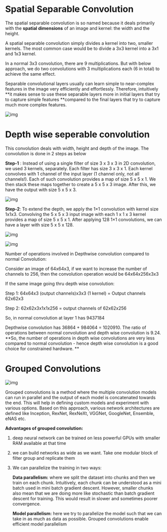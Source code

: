 # Spatial Separable Convolution

The spatial separable convolution is so named because it deals primarily with the **spatial dimensions** of an image and kernel: the width and the height. 

A spatial separable convolution simply divides a kernel into two, smaller kernels. The most common case would be to divide a 3x3 kernel into a 3x1 and 1x3 kernel.

In a normal 3x3 convolution, there are 9 multiplications. But with below approach, we do two convolutions with 3 multiplications each (6 in total) to achieve the same effect.

Separable convolutional layers usually can learn simple to near-complex features in the image very efficiently and effortlessly. Therefore, intuitively **it makes sense to use these separable layers more in initial layers that try to capture simple features **compared to the final layers that try to capture much more complex features.

![img](https://cdn-images-1.medium.com/max/1000/1*o3mKhG3nHS-1dWa_plCeFw.png)







# Depth wise seperable convolution

This convolution deals with width, height and depth of the image. The convolution is done in 2 steps as below

**Step-1** : Instead of using a single filter of size 3 x 3 x 3 in 2D convolution, we used 3 kernels, separately. Each filter has size 3 x 3 x 1. Each kernel convolves with 1 channel of the input layer (1 channel only, not all channels!). Each of such convolution provides a map of size 5 x 5 x 1. We then stack these maps together to create a 5 x 5 x 3 image. After this, we have the output with size 5 x 5 x 3.

![img](https://cdn-images-1.medium.com/freeze/max/1000/1*TT2ldUUD2JM2eSayC3i9Lw.png?q=20)

**Step-2**: To extend the depth, we apply the 1×1 convolution with kernel size 1x1x3. Convolving the 5 x 5 x 3 input image with each 1 x 1 x 3 kernel provides a map of size 5 x 5 x 1. After applying 128 1×1 convolutions, we can have a layer with size 5 x 5 x 128.

![img](https://cdn-images-1.medium.com/freeze/max/1000/1*3y5a2WPWbjnZK6bwZw6U1g.png?q=20)

![img](https://cdn-images-1.medium.com/freeze/max/1000/1*jqNtWIEJ_lIRrp9nohquLQ.png?q=20)

Number of operations involved in Depthwise convolution compared to normal Convolution:

Consider an image of 64x64x3, if we want to increase the number of channels to 256, then the convolution operation would be 64x64x256x3x3

If the same image going thru depth wise convolution:

Step 1: 64x64x3 (output channels)x3x3 (1 kernel) = Output channels 62x62x3

Step 2: 62x62x3x1x1x256 = output channels of 62x62x256

So, in normal convolution at layer 1 has 9437184

Depthwise convolution has 36864 + 984064 = 1020910. The ratio of operations between normal convolution and depth wise convolution is 9.24. **So, the number of operations in depth wise convolutions are very less compared to normal convolution - hence depth wise convolution is a good choice for constrained hardware. **



# Grouped Convolutions

![img](https://cdn-images-1.medium.com/max/1250/0*7mD7QoJTtJDDFjuL.png)

Grouped convolutions is a method where the multiple convolution models can run in parallel and the output of each model is concatenated towards the end. This will help in defining custom models and experiment with various options. Based on this approach, various network architectures are defined like Inception, RexNet, RexNeXt, VGGNet, GoogleNet, Ensemble, eNAS etc.

**Advantages of grouped convolution:**

1. deep neural network can be trained on less powerful GPUs with smaller RAM available at that time

2. we can build networks as wide as we want. Take one modular block of filter group and replicate them

3. We can parallelize the training in two ways: 

   **Data parallelism:** where we split the dataset into chunks and then we train on each chunk. Intuitively, each chunk can be understood as a mini batch used in mini batch gradient descent. However, smaller chunks also mean that we are doing more like stochastic than batch gradient descent for training. This would result in slower and sometimes poorer convergence.

   **Model parallelism:** here we try to parallelize the model such that we can take in as much as data as possible. Grouped convolutions enable efficient model parallelism